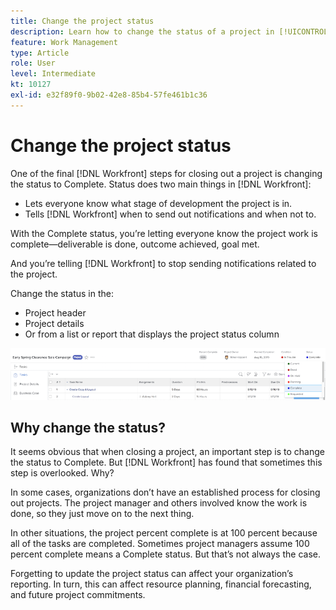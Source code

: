 ```yaml
---
title: Change the project status
description: Learn how to change the status of a project in [!UICONTROL Adobe Workfront] to indicate that work is complete.
feature: Work Management
type: Article
role: User
level: Intermediate
kt: 10127
exl-id: e32f89f0-9b02-42e8-85b4-57fe461b1c36
---
```

# Change the project status

One of the final [!DNL Workfront] steps for closing out a project is changing the status to Complete. Status does two main things in [!DNL Workfront]:

* Lets everyone know what stage of development the project is in.
* Tells [!DNL Workfront] when to send out notifications and when not to.

With the Complete status, you’re letting everyone know the project work is complete—deliverable is done, outcome achieved, goal met.

And you’re telling [!DNL Workfront] to stop sending notifications related to the project.

Change the status in the:

* Project header
* Project details
* Or from a list or report that displays the project status column

![[!UICONTROL Status] field expanded in project header](assets/planner-fund-project-status.png)

## Why change the status?

It seems obvious that when closing a project, an important step is to change the status to Complete. But [!DNL Workfront] has found that sometimes this step is overlooked. Why?

In some cases, organizations don’t have an established process for closing out projects. The project manager and others involved know the work is done, so they just move on to the next thing.

In other situations, the project percent complete is at 100 percent because all of the tasks are completed. Sometimes project managers assume 100 percent complete means a Complete status. But that’s not always the case.

Forgetting to update the project status can affect your organization’s reporting. In turn, this can affect resource planning, financial forecasting, and future project commitments.

<!---
learn more
Project statuses
--->
